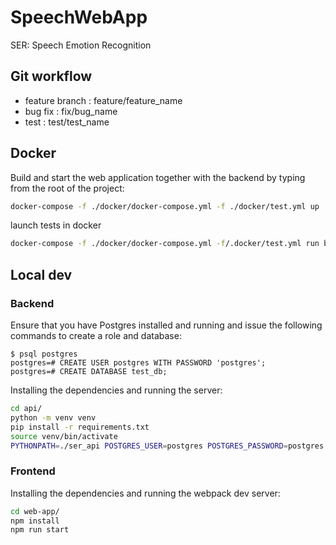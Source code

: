 # SpeechWebApp

SER: Speech Emotion Recognition

## Git workflow

- feature branch : feature/feature_name
- bug fix : fix/bug_name
- test : test/test_name

## Docker

Build and start the web application together with the backend by typing from the root of the project:

```sh
docker-compose -f ./docker/docker-compose.yml -f ./docker/test.yml up
```

launch tests in docker 

```sh
docker-compose -f ./docker/docker-compose.yml -f/.docker/test.yml run backend pytest
```

## Local dev

### Backend

Ensure that you have Postgres installed and running and issue the following commands to create a role and database:

```
$ psql postgres
postgres=# CREATE USER postgres WITH PASSWORD 'postgres';
postgres=# CREATE DATABASE test_db;
```

Installing the dependencies and running the server:

```sh
cd api/
python -m venv venv
pip install -r requirements.txt
source venv/bin/activate
PYTHONPATH=./ser_api POSTGRES_USER=postgres POSTGRES_PASSWORD=postgres POSTGRES_DB=test_db POSTGRES_HOST=localhost POSTGRES_PORT=5432  python -m ser_api.app
```

### Frontend

Installing the dependencies and running the webpack dev server:

```sh
cd web-app/
npm install
npm run start
```
